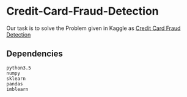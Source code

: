 # Credit-Card-Fraud-Detection

Our task is to solve the Problem given in Kaggle as [Credit Card Fraud Detection](https://www.kaggle.com/isaikumar/creditcardfraud)

## Dependencies

	python3.5
	numpy
	sklearn
	pandas
	imblearn
